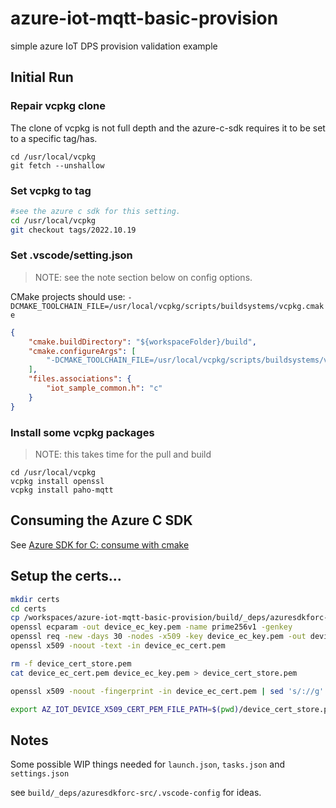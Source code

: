 # azure-iot-mqtt-basic-provision
simple azure IoT DPS provision validation example

## Initial Run

### Repair vcpkg clone
The clone of vcpkg is not full depth and the azure-c-sdk requires it to be set to a specific tag/has.

```
cd /usr/local/vcpkg
git fetch --unshallow
```

### Set vcpkg to tag

```bash
#see the azure c sdk for this setting.
cd /usr/local/vcpkg
git checkout tags/2022.10.19

```

### Set .vscode/setting.json
>NOTE: see the note section below on config options.

CMake projects should use: `-DCMAKE_TOOLCHAIN_FILE=/usr/local/vcpkg/scripts/buildsystems/vcpkg.cmake`

```json
{
    "cmake.buildDirectory": "${workspaceFolder}/build",
    "cmake.configureArgs": [
        "-DCMAKE_TOOLCHAIN_FILE=/usr/local/vcpkg/scripts/buildsystems/vcpkg.cmake"
    ],
    "files.associations": {
        "iot_sample_common.h": "c"
    }
}
```


### Install some vcpkg packages

>NOTE: this takes time for the pull and build
```
cd /usr/local/vcpkg
vcpkg install openssl
vcpkg install paho-mqtt
```


## Consuming the Azure C SDK

See [Azure SDK for C: consume with cmake](https://github.com/Azure/azure-sdk-for-c#consume-sdk-for-c-as-dependency-with-cmake)


## Setup the certs...
```bash
mkdir certs
cd certs
cp /workspaces/azure-iot-mqtt-basic-provision/build/_deps/azuresdkforc-src/sdk/samples/iot/x509_config.cfg .
openssl ecparam -out device_ec_key.pem -name prime256v1 -genkey
openssl req -new -days 30 -nodes -x509 -key device_ec_key.pem -out device_ec_cert.pem -extensions client_auth -config x509_config.cfg -subj "/CN=paho-sample-device1"
openssl x509 -noout -text -in device_ec_cert.pem

rm -f device_cert_store.pem
cat device_ec_cert.pem device_ec_key.pem > device_cert_store.pem

openssl x509 -noout -fingerprint -in device_ec_cert.pem | sed 's/://g'| sed 's/\(SHA1 Fingerprint=\)//g' | tee fingerprint.txt

export AZ_IOT_DEVICE_X509_CERT_PEM_FILE_PATH=$(pwd)/device_cert_store.pem

```

## Notes

Some possible WIP things needed for `launch.json`, `tasks.json` and `settings.json` 

see `build/_deps/azuresdkforc-src/.vscode-config` for ideas.